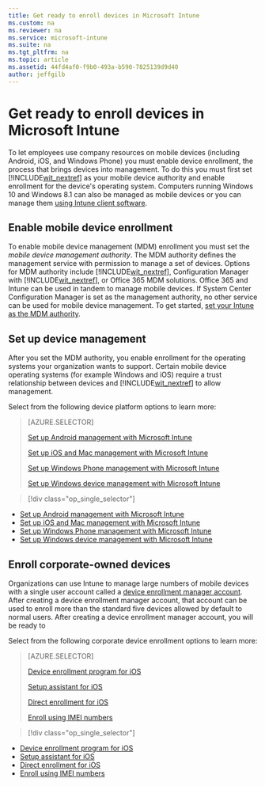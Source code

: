 ```yaml
---
title: Get ready to enroll devices in Microsoft Intune
ms.custom: na
ms.reviewer: na
ms.service: microsoft-intune
ms.suite: na
ms.tgt_pltfrm: na
ms.topic: article
ms.assetid: 44fd4af0-f9b0-493a-b590-7825139d9d40
author: jeffgilb
---
```

# Get ready to enroll devices in Microsoft Intune
To let employees use company resources on mobile devices (including Android, iOS, and Windows Phone) you must enable device enrollment, the process that brings devices into management. To do this you must first set [!INCLUDE[wit_nextref](./includes/wit_nextref_md.md)] as your mobile device authority and enable enrollment for the device's operating system. Computers running Windows 10 and Windows 8.1 can also be managed as mobile devices or you can manage them [using Intune client software](manage-windows-pcs-with-microsoft-intune.md).

## Enable mobile device enrollment
To enable mobile device management (MDM) enrollment you must set the *mobile device management authority*. The MDM authority defines the  management service with permission to manage a set of devices. Options for MDM authority include [!INCLUDE[wit_nextref](./includes/wit_nextref_md.md)], Configuration Manager with [!INCLUDE[wit_nextref](./includes/wit_nextref_md.md)], or Office 365 MDM solutions. Office 365 and Intune can be used in tandem to manage mobile devices. If System Center Configuration Manager is set as the management authority, no other service can be used for mobile device management. To get started, [set your Intune as the MDM authority](set-mobile-device-management-authority-and-configure-microsoft-intune.md).

## Set up device management
After you set the MDM authority, you enable enrollment for the operating systems your organization wants to support. Certain mobile device operating systems (for example Windows and iOS) require a trust relationship between devices and [!INCLUDE[wit_nextref](./includes/wit_nextref_md.md)] to allow management.

Select from the following device platform options to learn more:

> [AZURE.SELECTOR]
> 
> [Set up Android management with Microsoft Intune](set-up-android-management-with-microsoft-intune.md)
>
> [Set up iOS and Mac management with Microsoft Intune](set-up-ios-and-mac-management-with-microsoft-intune.md)
>
> [Set up Windows Phone management with Microsoft Intune](set-up-windows-phone-management-with-microsoft-intune.md)
>
> [Set up Windows device management with Microsoft Intune](set-up-windows-device-management-with-microsoft-intune.md)

> [!div class="op_single_selector"]
- [Set up Android management with Microsoft Intune](set-up-android-management-with-microsoft-intune.md)
- [Set up iOS and Mac management with Microsoft Intune](set-up-ios-and-mac-management-with-microsoft-intune.md)
- [Set up Windows Phone management with Microsoft Intune](set-up-windows-phone-management-with-microsoft-intune.md)
- [Set up Windows device management with Microsoft Intune](set-up-windows-device-management-with-microsoft-intune.md)

## Enroll corporate-owned devices
Organizations can use Intune to manage large numbers of mobile devices with a single user account called a [device enrollment manager account](enroll-corporate-owned-devices-with-the-device-enrollment-manager-in-microsoft-intune.md). After creating a device enrollment manager account, that account can be used to enroll more than the standard five devices allowed by default to normal users. After creating a device enrollment manager account, you will be ready to 

Select from the following corporate device enrollment options to learn more:

> [AZURE.SELECTOR]
> 
> [Device enrollment program for iOS](set-up-ios-and-mac-management-with-microsoft-intune.md#BKMK_DEP)
>
> [Setup assistant for iOS](https://technet.microsoft.com/library/dn408185.aspx#BKMK_SAE)
>
> [Direct enrollment for iOS](https://technet.microsoft.com/library/dn408185.aspx#BKMK_DE)
>
> [Enroll using IMEI numbers](specify-corporate-owned-devices-with-international-mobile-equipment-identity-imei-numbers.md)


> [!div class="op_single_selector"]
- [Device enrollment program for iOS](set-up-ios-and-mac-management-with-microsoft-intune.md#BKMK_DEP)
- [Setup assistant for iOS](https://technet.microsoft.com/library/dn408185.aspx#BKMK_SAE)
- [Direct enrollment for iOS](https://technet.microsoft.com/library/dn408185.aspx#BKMK_DE)
- [Enroll using IMEI numbers](specify-corporate-owned-devices-with-international-mobile-equipment-identity-imei-numbers.md)